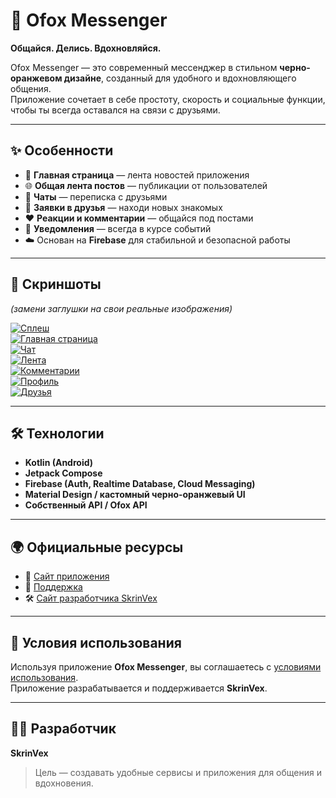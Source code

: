 # 🦊 Ofox Messenger  
**Общайся. Делись. Вдохновляйся.**

Ofox Messenger — это современный мессенджер в стильном **черно-оранжевом дизайне**, созданный для удобного и вдохновляющего общения.  
Приложение сочетает в себе простоту, скорость и социальные функции, чтобы ты всегда оставался на связи с друзьями.

---

## ✨ Особенности

- 📰 **Главная страница** — лента новостей приложения  
- 🌐 **Общая лента постов** — публикации от пользователей  
- 💬 **Чаты** — переписка с друзьями  
- 👥 **Заявки в друзья** — находи новых знакомых  
- ❤️ **Реакции и комментарии** — общайся под постами  
- 🔔 **Уведомления** — всегда в курсе событий  
- ☁️ Основан на **Firebase** для стабильной и безопасной работы  

---

## 📸 Скриншоты

*(замени заглушки на свои реальные изображения)*  

[![Сплеш](screenshots/splash.jpg)](screenshots/splash.jpg)  
[![Главная страница](screenshots/home.jpg)](screenshots/home.jpg)  
[![Чат](screenshots/chat.png)](screenshots/chat.png)  
[![Лента](screenshots/feed.jpg)](screenshots/feed.jpg)  
[![Комментарии](screenshots/comments.jpg)](screenshots/comments.jpg)  
[![Профиль](screenshots/profile.jpg)](screenshots/profile.jpg)  
[![Друзья](screenshots/friends.png)](screenshots/friends.png)

---

## 🛠️ Технологии

- **Kotlin (Android)**
- **Jetpack Compose**
- **Firebase (Auth, Realtime Database, Cloud Messaging)**
- **Material Design / кастомный черно-оранжевый UI**
- **Собственный API / Ofox API**

---

## 🌍 Официальные ресурсы

- 📱 [Сайт приложения](https://ofox.skrinvex.su/)  
- 💬 [Поддержка](https://ofox.skrinvex.su/support/)  
- 🛠 [Сайт разработчика SkrinVex](https://skrinvex.su/)  

---

## 📜 Условия использования

Используя приложение **Ofox Messenger**, вы соглашаетесь с [условиями использования](https://ofox.skrinvex.su/terms-of-service/).  
Приложение разрабатывается и поддерживается **SkrinVex**.

---

## 👨‍💻 Разработчик

**SkrinVex**  
> Цель — создавать удобные сервисы и приложения для общения и вдохновения.
